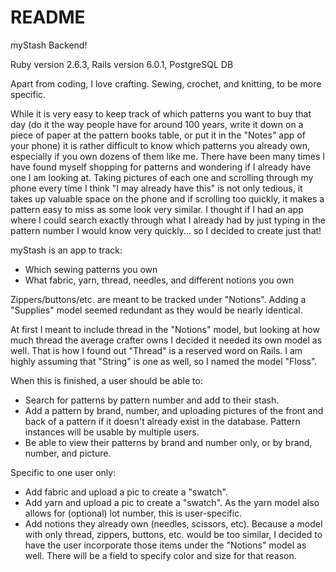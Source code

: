 # README

myStash Backend!

Ruby version 2.6.3, Rails version 6.0.1, PostgreSQL DB

Apart from coding, I love crafting. Sewing, crochet, and knitting, to be more specific. 

While it is very easy to keep track of which patterns you want to buy that day (do it the way people have for around 100 years, write it down on a piece of paper at the pattern books table, or put it in the "Notes" app of your phone) it is rather difficult to know which patterns you already own, especially if you own dozens of them like me. There have been many times I have found myself shopping for patterns and wondering if I already have one I am looking at. Taking pictures of each one and scrolling through my phone every time I think "I may already have this" is not only tedious, it takes up valuable space on the phone and if scrolling too quickly, it makes a pattern easy to miss as some look very similar. I thought if I had an app where I could search exactly through what I already had by just typing in the pattern number I would know very quickly... so I decided to create just that!

myStash is an app to track:

* Which sewing patterns you own
* What fabric, yarn, thread, needles, and different notions you own

Zippers/buttons/etc. are meant to be tracked under "Notions". Adding a "Supplies" model seemed redundant as they would be nearly identical. 

At first I meant to include thread in the "Notions" model, but looking at how much thread the average crafter owns I decided it needed its own model as well. That is how I found out "Thread" is a reserved word on Rails. I am highly assuming that "String" is one as well, so I named the model "Floss".

When this is finished, a user should be able to:

* Search for patterns by pattern number and add to their stash.
* Add a pattern by brand, number, and uploading pictures of the front and back of a pattern if it doesn't already exist in the database. Pattern instances will be usable by multiple users.
* Be able to view their patterns by brand and number only, or by brand, number, and picture.

Specific to one user only:
* Add fabric and upload a pic to create a "swatch".
* Add yarn and upload a pic to create a "swatch". As the yarn model also allows for (optional) lot number, this is user-specific.
* Add notions they already own (needles, scissors, etc). Because a model with only thread, zippers, buttons, etc. would be too similar, I decided to have the user incorporate those items under the "Notions" model as well. There will be a field to specify color and size for that reason.


